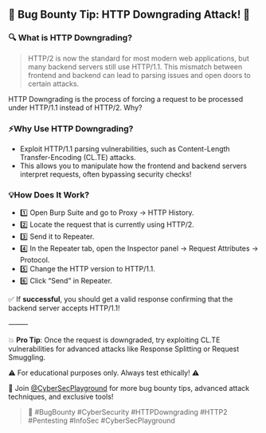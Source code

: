 ## 🚨 Bug Bounty Tip: HTTP Downgrading Attack! 🚨

### 🔍 What is HTTP Downgrading?
 > HTTP/2 is now the standard for most modern web applications, but many backend servers still use HTTP/1.1. This mismatch between frontend and backend can lead to parsing issues and open doors to certain attacks.

HTTP Downgrading is the process of forcing a request to be processed under HTTP/1.1 instead of HTTP/2. Why?

### ⚡️Why Use HTTP Downgrading?
- Exploit HTTP/1.1 parsing vulnerabilities, such as Content-Length Transfer-Encoding (CL.TE) attacks.
- This allows you to manipulate how the frontend and backend servers interpret requests, often bypassing security checks!

### 💡How Does It Work?

- 1️⃣ Open Burp Suite and go to Proxy → HTTP History.
- 2️⃣ Locate the request that is currently using HTTP/2.
- 3️⃣ Send it to Repeater.
- 4️⃣ In the Repeater tab, open the Inspector panel → Request Attributes → Protocol.
- 5️⃣ Change the HTTP version to HTTP/1.1.
- 6️⃣ Click “Send” in Repeater.

✅ If **successful**, you should get a valid response confirming that the backend server accepts HTTP/1.1!

⸻

💥 **Pro Tip**: Once the request is downgraded, try exploiting CL.TE vulnerabilities for advanced attacks like Response Splitting or Request Smuggling.

⚠️ For educational purposes only. Always test ethically! ⚠️

🚀 Join [@CyberSecPlayground](https://t.me/cybersecplayground) for more bug bounty tips, advanced attack techniques, and exclusive tools!

> 📢 #BugBounty #CyberSecurity #HTTPDowngrading #HTTP2 #Pentesting #InfoSec #CyberSecPlayground
